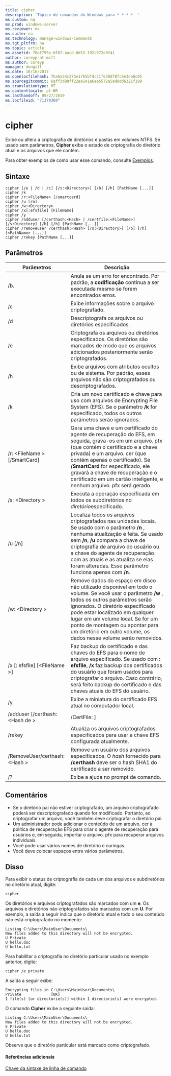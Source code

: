 ```yaml
---
title: cipher
description: 'Tópico de comandos do Windows para * * * *- '
ms.custom: na
ms.prod: windows-server
ms.reviewer: na
ms.suite: na
ms.technology: manage-windows-commands
ms.tgt_pltfrm: na
ms.topic: article
ms.assetid: 78ef795e-0f87-4acd-8d15-192c972c0f41
author: coreyp-at-msft
ms.author: coreyp
manager: dongill
ms.date: 10/16/2017
ms.openlocfilehash: 7ba6a54c275e1765bfdc31fe30d78fc6e3da6c05
ms.sourcegitcommit: 6aff3d88ff22ea141a6ea6572a5ad8dd6321f199
ms.translationtype: MT
ms.contentlocale: pt-BR
ms.lasthandoff: 09/27/2019
ms.locfileid: "71379360"
---
```

# <a name="cipher"></a>cipher



Exibe ou altera a criptografia de diretórios e pastas em volumes NTFS. Se usado sem parâmetros, **Cipher** exibe o estado de criptografia do diretório atual e os arquivos que ele contém.

Para obter exemplos de como usar esse comando, consulte [Exemplos](#BKMK_examples).

## <a name="syntax"></a>Sintaxe

```
cipher [/e | /d | /c] [/s:<Directory>] [/b] [/h] [PathName [...]]
cipher /k
cipher /r:<FileName> [/smartcard]
cipher /u [/n]
cipher /w:<Directory>
cipher /x[:efsfile] [FileName]
cipher /y
cipher /adduser [/certhash:<Hash> | /certfile:<FileName>] [/s:Directory] [/b] [/h] [PathName [...]]
cipher /removeuser /certhash:<Hash> [/s:<Directory>] [/b] [/h] [<PathName> [...]]
cipher /rekey [PathName [...]]
```

## <a name="parameters"></a>Parâmetros

|          Parâmetros           |                                                                                                                                                   Descrição                                                                                                                                                    |
|-------------------------------|------------------------------------------------------------------------------------------------------------------------------------------------------------------------------------------------------------------------------------------------------------------------------------------------------------------|
|              /b.               |                                                                                                    Anula se um erro for encontrado. Por padrão, a **codificação** continua a ser executada mesmo se forem encontrados erros.                                                                                                    |
|              /c               |                                                                                                                                   Exibe informações sobre o arquivo criptografado.                                                                                                                                    |
|              /d               |                                                                                                                                   Descriptografa os arquivos ou diretórios especificados.                                                                                                                                   |
|              /e               |                                                                                          Criptografa os arquivos ou diretórios especificados. Os diretórios são marcados de modo que os arquivos adicionados posteriormente serão criptografados.                                                                                           |
|              /h               |                                                                                                     Exibe arquivos com atributos ocultos ou de sistema. Por padrão, esses arquivos não são criptografados ou descriptografados.                                                                                                     |
|              /k               |                                                                            Cria um novo certificado e chave para uso com arquivos de Encrypting File System (EFS). Se o parâmetro **/k** for especificado, todos os outros parâmetros serão ignorados.                                                                            |
|  /r: \<FileName > [/SmartCard]  |   Gera uma chave e um certificado do agente de recuperação do EFS, em seguida, grava-os em um arquivo. pfx (que contém o certificado e a chave privada) e um arquivo. cer (que contém apenas o certificado). Se **/SmartCard** for especificado, ele gravará a chave de recuperação e o certificado em um cartão inteligente, e nenhum arquivo. pfx será gerado.   |
|        /s: \<Directory >        |                                                                                                               Executa a operação especificada em todos os subdiretórios no *diretório*especificado.                                                                                                               |
|            /u [/n]            |  Localiza todos os arquivos criptografados nas unidades locais. Se usado com o parâmetro **/n** , nenhuma atualização é feita. Se usado sem **/n**, **/u** compara a chave de criptografia de arquivo do usuário ou a chave do agente de recuperação com as atuais e as atualiza se elas foram alteradas. Esse parâmetro funciona apenas com **/n**.  |
|        /w: \<Directory >        | Remove dados do espaço em disco não utilizado disponível em todo o volume. Se você usar o parâmetro **/w** , todos os outros parâmetros serão ignorados. O diretório especificado pode estar localizado em qualquer lugar em um volume local. Se for um ponto de montagem ou apontar para um diretório em outro volume, os dados nesse volume serão removidos. |
|  /x [: efsfile] [\<FileName >]   |                                 Faz backup do certificado e das chaves do EFS para o nome de arquivo especificado. Se usado com **: efsfile**, **/x** faz backup dos certificados do usuário que foram usados para criptografar o arquivo. Caso contrário, será feito backup do certificado e das chaves atuais do EFS do usuário.                                 |
|              /y               |                                                                                                                      Exibe a miniatura do certificado EFS atual no computador local.                                                                                                                      |
|  /adduser [/certhash: \<Hash de >  |                                                                                                                                              /CertFile: <FileName>]                                                                                                                                               |
|            /rekey             |                                                                                                                 Atualiza os arquivos criptografados especificados para usar a chave EFS configurada atualmente.                                                                                                                 |
| /RemoveUser/certhash: \<Hash > |                                                                                       Remove um usuário dos arquivos especificados. O *hash* fornecido para **/certhash** deve ser o hash SHA1 do certificado a ser removido.                                                                                       |
|              /?               |                                                                                                                                       Exibe a ajuda no prompt de comando.                                                                                                                                       |

## <a name="remarks"></a>Comentários

-   Se o diretório pai não estiver criptografado, um arquivo criptografado poderá ser descriptografado quando for modificado. Portanto, ao criptografar um arquivo, você também deve criptografar o diretório pai.
-   Um administrador pode adicionar o conteúdo de um arquivo. cer à política de recuperação EFS para criar o agente de recuperação para usuários e, em seguida, importar o arquivo. pfx para recuperar arquivos individuais.
-   Você pode usar vários nomes de diretório e curingas.
-   Você deve colocar espaços entre vários parâmetros.

## <a name="BKMK_examples"></a>Disso

Para exibir o status de criptografia de cada um dos arquivos e subdiretórios no diretório atual, digite:
```
cipher
```
Os diretórios e arquivos criptografados são marcados com um **e**. Os arquivos e diretórios não criptografados são marcados com um **U**. Por exemplo, a saída a seguir indica que o diretório atual e todo o seu conteúdo não está criptografado no momento:
```
Listing C:\Users\MainUser\Documents\
New files added to this directory will not be encrypted.
U Private
U hello.doc
U hello.txt
```
Para habilitar a criptografia no diretório particular usado no exemplo anterior, digite:
```
cipher /e private
```
A saída a seguir exibe:
```
Encrypting files in C:\Users\MainUser\Documents\
Private             [OK]
1 file(s) [or directorie(s)] within 1 directorie(s) were encrypted.
```
O comando **Cipher** exibe a seguinte saída:
```
Listing C:\Users\MainUser\Documents\
New files added to this directory will not be encrypted.
E Private
U hello.doc
U hello.txt
```
Observe que o diretório particular está marcado como criptografado.

#### <a name="additional-references"></a>Referências adicionais

[Chave da sintaxe de linha de comando](command-line-syntax-key.md)